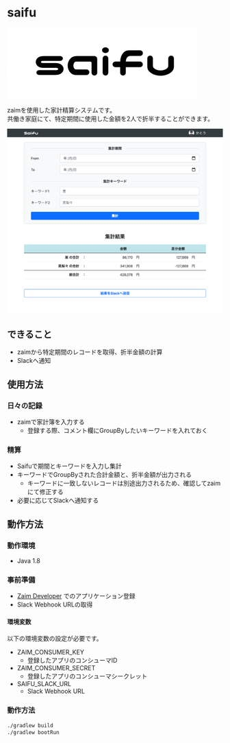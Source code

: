 # saifu
![logo](logo.png "logo")

zaimを使用した家計精算システムです。  
共働き家庭にて、特定期間に使用した金額を2人で折半することができます。

![sample](sample.png "sample")

## できること
- zaimから特定期間のレコードを取得、折半金額の計算
- Slackへ通知

## 使用方法
### 日々の記録
- zaimで家計簿を入力する
    - 登録する際、コメント欄にGroupByしたいキーワードを入れておく
### 精算
- Saifuで期間とキーワードを入力し集計
- キーワードでGroupByされた合計金額と、折半金額が出力される
    - キーワードに一致しないレコードは別途出力されるため、確認してzaimにて修正する
- 必要に応じてSlackへ通知する

## 動作方法
### 動作環境
- Java 1.8
### 事前準備
- [Zaim Developer](https://dev.zaim.net/) でのアプリケーション登録
- Slack Webhook URLの取得
#### 環境変数
以下の環境変数の設定が必要です。
- ZAIM_CONSUMER_KEY
    - 登録したアプリのコンシューマID
- ZAIM_CONSUMER_SECRET
    - 登録したアプリのコンシューマシークレット
- SAIFU_SLACK_URL
    - Slack Webhook URL
### 動作方法
```
./gradlew build
./gradlew bootRun
```
